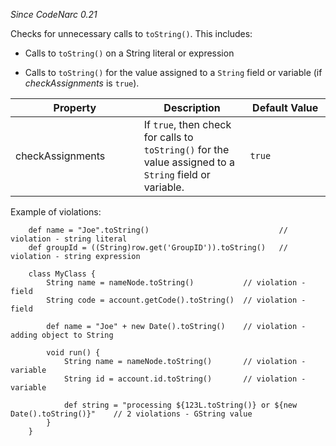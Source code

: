 *Since CodeNarc 0.21*

Checks for unnecessary calls to `toString()`. This includes:

-   Calls to `toString()` on a String literal or expression

-   Calls to `toString()` for the value assigned to a `String` field or
    variable (if *checkAssignments* is `true`).

<table>
<colgroup>
<col style="width: 40%" />
<col style="width: 33%" />
<col style="width: 25%" />
</colgroup>
<thead>
<tr class="header">
<th>Property</th>
<th>Description</th>
<th>Default Value</th>
</tr>
</thead>
<tbody>
<tr class="odd">
<td>checkAssignments</td>
<td>If <code>true</code>, then check for calls to <code>toString()</code> for the value assigned to a <code>String</code> field or variable.</td>
<td><code>true</code></td>
</tr>
</tbody>
</table>

Example of violations:

        def name = "Joe".toString()                             // violation - string literal
        def groupId = ((String)row.get('GroupID')).toString()   // violation - string expression

        class MyClass {
            String name = nameNode.toString()           // violation - field
            String code = account.getCode().toString()  // violation - field

            def name = "Joe" + new Date().toString()    // violation - adding object to String

            void run() {
                String name = nameNode.toString()       // violation - variable
                String id = account.id.toString()       // violation - variable

                def string = "processing ${123L.toString()} or ${new Date().toString()}"    // 2 violations - GString value
            }
        }
